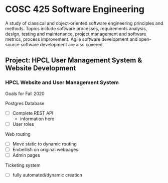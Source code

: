 # COSC 425 Software Engineering
A study of classical and object‑oriented software engineering principles and methods.  Topics include software processes, requirements analysis, design, testing and maintenance, project management and software metrics, process improvement. Agile software development and open-source software development are also covered.

## Project: HPCL User Management System & Website Development

### HPCL Website and User Management System

Goals for Fall 2020

Postgres Database
- [ ] Complete REST API
  - information here
- [ ] User roles
  
Web routing
- [ ] Move static to dynamic routing 
- [ ] Embellish on original webpages
- [ ] Admin pages

Ticketing system
- [ ] fully automated/dynamic creation
